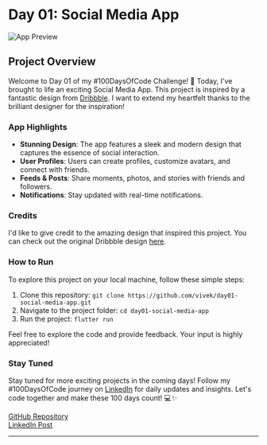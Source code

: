 # Day 01: Social Media App

![App Preview](app-preview.png)

## Project Overview

Welcome to Day 01 of my #100DaysOfCode Challenge! 🚀 Today, I've brought to life an exciting Social Media App. This project is inspired by a fantastic design from [Dribbble](https://dribbble.com). I want to extend my heartfelt thanks to the brilliant designer for the inspiration!

### App Highlights

- **Stunning Design**: The app features a sleek and modern design that captures the essence of social interaction.
- **User Profiles**: Users can create profiles, customize avatars, and connect with friends.
- **Feeds & Posts**: Share moments, photos, and stories with friends and followers.
- **Notifications**: Stay updated with real-time notifications.

### Credits

I'd like to give credit to the amazing design that inspired this project. You can check out the original Dribbble design [here](https://dribbble.com/shots/22711057-Babagang-Social-Media-Mobile-App).

### How to Run

To explore this project on your local machine, follow these simple steps:

1. Clone this repository: `git clone https://github.com/vivek/day01-social-media-app.git`
2. Navigate to the project folder: `cd day01-social-media-app`
3. Run the project: `flutter run`

Feel free to explore the code and provide feedback. Your input is highly appreciated!

### Stay Tuned

Stay tuned for more exciting projects in the coming days! Follow my #100DaysOfCode journey on [LinkedIn](https://www.linkedin.com/in/shubham-bane) for daily updates and insights. Let's code together and make these 100 days count! 💻✨

[GitHub Repository](https://github.com/shubhambane/100daysofcode/tree/main/flutter/day01_flutter_socialmedia)
<br>
[LinkedIn Post](https://www.linkedin.com/posts/shubham-bane_100daysofcode-100daysofcode-flutter-activity-7115538845353308161-9srN)


---
